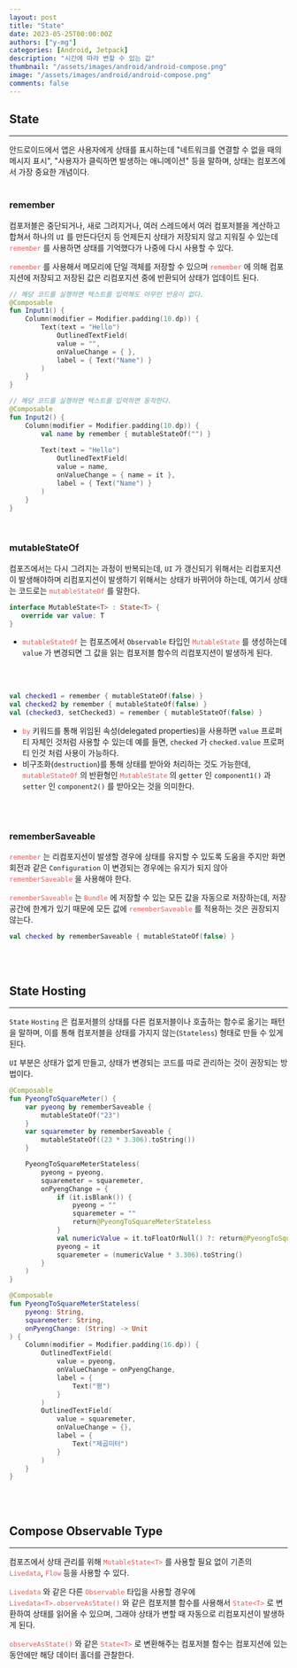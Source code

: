```yaml
---
layout: post
title: "State"
date: 2023-05-25T00:00:00Z
authors: ["y-mg"]
categories: [Android, Jetpack]
description: "시간에 따라 변할 수 있는 값"
thumbnail: "/assets/images/android/android-compose.png"
image: "/assets/images/android/android-compose.png"
comments: false
---
```


## State
***
안드로이드에서 앱은 사용자에게 상태를 표시하는데 "네트워크를 연결할 수 없을 때의 메시지 표시", "사용자가 클릭하면 발생하는 애니메이션" 등을 말하며, 상태는 컴포즈에서 가장 중요한 개념이다.
<br/>
<br/>

### remember
컴포저블은 중단되거나, 새로 그려지거나, 여러 스레드에서 여러 컴포저블을 계산하고 합쳐서 하나의 `UI` 를 만든다던지 등 언제든지 상태가 저장되지 않고 지워질 수 있는데 <code style="color: #eb5657;">remember</code>  를 사용하면 상태를 기억했다가 나중에 다시 사용할 수 있다.
<br/>

<code style="color: #eb5657;">remember</code> 를 사용해서 메모리에 단일 객체를 저장할 수 있으며 <code style="color: #eb5657;">remember</code> 에 의해 컴포지션에 저장되고 저장된 값은 리컴포지션 중에 반환되어 상태가 업데이트 된다.
<br/>

```kotlin
// 해당 코드를 실행하면 텍스트를 입력해도 아무런 반응이 없다.
@Composable
fun Input1() {
    Column(modifier = Modifier.padding(10.dp)) {
        Text(text = "Hello")
            OutlinedTextField(
            value = "",
            onValueChange = { },
            label = { Text("Name") }
        )
    }
}

// 해당 코드를 실행하면 텍스트를 입력하면 동작한다.
@Composable
fun Input2() {
    Column(modifier = Modifier.padding(10.dp)) {
        val name by remember { mutableStateOf("") }
    
        Text(text = "Hello")
            OutlinedTextField(
            value = name,
            onValueChange = { name = it },
            label = { Text("Name") }
        )
    }
}
```
<br/>

### mutableStateOf
컴포즈에서는 다시 그려지는 과정이 반복되는데, `UI` 가 갱신되기 위해서는 리컴포지션이 발생해야하며 리컴포지션이 발생하기 위해서는 상태가 바뀌어야 하는데, 여기서 상태는 코드로는 <code style="color: #eb5657;">mutableStateOf</code> 를 말한다.
<br/>

```kotlin
interface MutableState<T> : State<T> {
   override var value: T
}
```
- <code style="color: #eb5657;">mutableStateOf</code> 는 컴포즈에서 `Observable` 타입인 <code style="color: #eb5657;">MutableState</code> 를 생성하는데 `value` 가 변경되면 그 값을 읽는 컴포저블 함수의 리컴포지션이 발생하게 된다.
<br/>
<br/>

```kotlin
val checked1 = remember { mutableStateOf(false) }
val checked2 by remember { mutableStateOf(false) }
val (checked3, setChecked3) = remember { mutableStateOf(false) }
```
- <code style="color: #eb5657;">by</code> 키워드를 통해 위임된 속성(delegated properties)을 사용하면 `value` 프로퍼티 자체인 것처럼 사용할 수 있는데 예를 들면, `checked` 가 `checked.value` 프로퍼티 인것 처럼 사용이 가능하다.
- 비구조화(`destruction`)를 통해 상태를 받아와 처리하는 것도 가능한데, <code style="color: #eb5657;">mutableStateOf</code> 의 반환형인 <code style="color: #eb5657;">MutableState</code> 의 `getter` 인 `component1()` 과 `setter` 인 `component2()` 를 받아오는 것을 의미한다.
<br/>
<br/>

### rememberSaveable
<code style="color: #eb5657;">remember</code> 는 리컴포지션이 발생할 경우에 상태를 유지할 수 있도록 도움을 주지만 화면 회전과 같은 `Configuration` 이 변경되는 경우에는 유지가 되지 않아 <code style="color: #eb5657;">rememberSaveable</code> 을 사용해야 한다.
<br/>

<code style="color: #eb5657;">rememberSaveable</code> 는 <code style="color: #eb5657;">Bundle</code> 에 저장할 수 있는 모든 값을 자동으로 저장하는데, 저장 공간에 한계가 있기 때문에 모든 값에 <code style="color: #eb5657;">rememberSaveable</code> 를 적용하는 것은 권장되지 않는다.
<br/>

```kotlin
val checked by rememberSaveable { mutableStateOf(false) }
```
<br/>
<br/>



## State Hosting
***
`State` `Hosting` 은 컴포저블의 상태를 다른 컴포저블이나 호출하는 함수로 옮기는 패턴을 말하며, 이를 통해 컴포저블을 상태를 가지지 않는(`Stateless`) 형태로 만들 수 있게 된다.
<br/>

`UI` 부분은 상태가 없게 만들고, 상태가 변경되는 코드를 따로 관리하는 것이 권장되는 방법이다.
<br/>

```kotlin
@Composable
fun PyeongToSquareMeter() {
    var pyeong by rememberSaveable {
        mutableStateOf("23")
    }
    var squaremeter by rememberSaveable {
        mutableStateOf((23 * 3.306).toString())
    }

    PyeongToSquareMeterStateless(
        pyeong = pyeong,
        squaremeter = squaremeter,
        onPyengChange = {
            if (it.isBlank()) {
                pyeong = ""
                squaremeter = ""
                return@PyeongToSquareMeterStateless
            }
            val numericValue = it.toFloatOrNull() ?: return@PyeongToSquareMeterStateless
            pyeong = it
            squaremeter = (numericValue * 3.306).toString()
        }
    )
}

@Composable
fun PyeongToSquareMeterStateless(
    pyeong: String,
    squaremeter: String,
    onPyengChange: (String) -> Unit
) {
    Column(modifier = Modifier.padding(16.dp)) {
        OutlinedTextField(
            value = pyeong,
            onValueChange = onPyengChange,
            label = {
                Text("평")
            }
        )
        OutlinedTextField(
            value = squaremeter,
            onValueChange = {},
            label = {
                Text("제곱미터")
            }
        )
    }
}
```
<br/>
<br/>



## Compose Observable Type
***
컴포즈에서 상태 관리를 위해 <code style="color: #eb5657;">MutableState&lt;T&gt;</code> 를 사용할 필요 없이 기존의 <code style="color: #eb5657;">Livedata</code>, <code style="color: #eb5657;">Flow</code> 등을 사용할 수 있다.
<br/>

<code style="color: #eb5657;">Livedata</code> 와 같은 다른 <code style="color: #eb5657;">Observable</code> 타입을 사용할 경우에 <code style="color: #eb5657;">Livedata&lt;T&gt;.observeAsState()</code> 와 같은 컴포저블 함수를 사용해서 <code style="color: #eb5657;">State&lt;T&gt;</code> 로 변환하여 상태를 읽어올 수 있으며, 그래야 상태가 변할 때 자동으로 리컴포지션이 발생하게 된다.
<br/>

<code style="color: #eb5657;">observeAsState()</code> 와 같은 <code style="color: #eb5657;">State&lt;T&gt;</code> 로 변환해주는 컴포저블 함수는 컴포지션에 있는 동안에만 해당 데이터 홀더를 관찰한다.